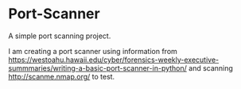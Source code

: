 # Port-Scanner
A simple port scanning project.

I am creating a port scanner using information from https://westoahu.hawaii.edu/cyber/forensics-weekly-executive-summmaries/writing-a-basic-port-scanner-in-python/ and scanning http://scanme.nmap.org/ to test. 
